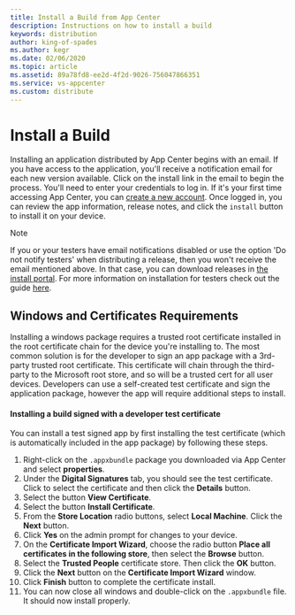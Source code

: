 ```yaml
---
title: Install a Build from App Center
description: Instructions on how to install a build
keywords: distribution
author: king-of-spades
ms.author: kegr
ms.date: 02/06/2020
ms.topic: article
ms.assetid: 89a78fd8-ee2d-4f2d-9026-756047866351
ms.service: vs-appcenter
ms.custom: distribute
---
```


# Install a Build
Installing an application distributed by App Center begins with an email. If you have access to the application, you'll receive a notification email for each new version available. Click on the install link in the email to begin the process. You'll need to enter your credentials to log in. If it's your first time accessing App Center, you can [create a new account][signup]. Once logged in, you can review the app information, release notes, and click the `install` button to install it on your device.

> [!NOTE]
> If you or your testers have email notifications disabled or use the option 'Do not notify testers' when distributing a release, then you won't receive the email mentioned above. In that case, you can download releases in [the install portal](https://install.appcenter.ms/). For more information on installation for testers check out the guide [here](https://docs.microsoft.com/appcenter/distribution/testers/).

## Windows and Certificates Requirements
Installing a windows package requires a trusted root certificate installed in the root certificate chain for the device you're installing to. The most common solution is for the developer to sign an app package with a 3rd-party trusted root certificate. This certificate will chain through the third-party to the Microsoft root store, and so will be a trusted cert for all user devices. Developers can use a self-created test certificate and sign the application package, however the app will require additional steps to install.

#### Installing a build signed with a developer test certificate
You can install a test signed app by first installing the test certificate (which is automatically included in the app package) by following these steps.

1. Right-click on the `.appxbundle` package you downloaded via App Center and select **properties**.
2. Under the **Digital Signatures** tab, you should see the test certificate. Click to select the certificate and then click the **Details** button.
3. Select the button **View Certificate**.
4. Select the button **Install Certificate**.
5. From the **Store Location** radio buttons, select **Local Machine**. Click the **Next** button.
6. Click **Yes** on the admin prompt for changes to your device.
7. On the **Certificate Import Wizard**, choose the radio button **Place all certificates in the following store**, then select the **Browse** button.
8. Select the **Trusted People** certificate store. Then click the **OK** button.
9. Click the **Next** button on the **Certificate Import Wizard** window.
10. Click **Finish** button to complete the certificate install.
11. You can now close all windows and double-click on the `.appxbundle` file. It should now install properly.

[login]: ~/dashboard/creating-and-managing-apps.md
[signup]: ~/dashboard/creating-and-managing-apps.md
